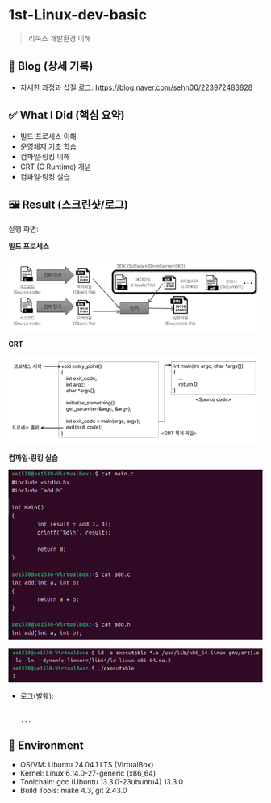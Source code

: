 # 1st-Linux-dev-basic
> 리눅스 개발환경 이해

## 🔗 Blog (상세 기록)
- 자세한 과정과 삽질 로그: https://blog.naver.com/sehn00/223972483828

## ✅ What I Did (핵심 요약)
- 빌드 프로세스 이해
- 운영체제 기초 학습
- 컴파일·링킹 이해
- CRT (C Runtime) 개념
- 컴파일·링킹 실습

## 🖼️ Result (스크린샷/로그)
실행 화면:

**빌드 프로세스**

![스크린샷](./assets/image.png)

**CRT**

![스크린샷](./assets/image2.png)

**컴파일·링킹 실습**

![스크린샷](./assets/image3-1.png)

![스크린샷](./assets/image3-2.png)


- 로그(발췌):
  ```text

  ...

## 🧰 Environment
- OS/VM: Ubuntu 24.04.1 LTS (VirtualBox)
- Kernel: Linux 6.14.0-27-generic (x86_64)
- Toolchain: gcc (Ubuntu 13.3.0-23ubuntu4) 13.3.0
- Build Tools: make 4.3, git 2.43.0


